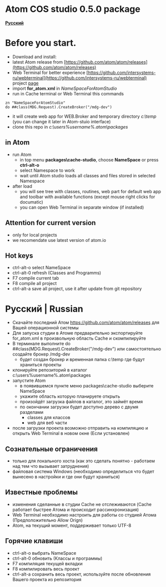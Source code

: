 Atom COS studio 0.5.0  package
==============
**[Русский](#rulink)**

# Before you start.
* Download and install:
* latest Atom release from [https://github.com/atom/atom/releases](https://github.com/atom/atom/releases)
* Web Terminal for better experience [https://github.com/intersystems-ru/webterminal](https://github.com/intersystems-ru/webterminal) project [page](http://intersystems-ru.github.io/webterminal)
* import **for_atom.xml** in *NameSpaceForAtomStudio*
* run in Cache terminal or Web Terminal this commands
```
zn "NameSpaceForAtomStudio"
do ##class(MDG.Request).CreateBroker("/mdg-dev")
```
  * it will create web app for WEB.Broker and temporary directory *c:\temp* (you can change it later in Atom-stuio interface)
* clone this repo in *c:\users\%username%\.atom\packages*
## in Atom
* run Atom
  * in top menu **packages\cache-studio**, choose **NameSpace** or press **ctrl-alt-o**
  * select Namespace to work
  * wait until Atom studio loads all classes and files stored in selected Namespace
* after load
  * you will see tree with classes, routines, web part for default web app and toolbar with available functions (except mouse right clicks for documatic)
  * you can open Web Terminal in separate window (if installed)

##  Attention for current version
* only for local projects
* we recomendate use latest version of atom.io

## Hot keys
* ctrl-alt-o select NameSpace
* ctrl-alt-0 refresh (Classes and Programms)
* F7 compile current tab
* F8 compile all project
* ctrl-alt-a save all project, use it after update from git repository


# <a name="rulink"></a>Русский | Russian
* Скачайте последний Атом https://github.com/atom/atom/releases для Вашей операционной системы
* Для запуска студии в Атоме предварительно экспортируйте for_atom.xml в произвольную область Cache и скомпилируйте
* В терминале выполните do ##class(MDG.Request).CreateBroker("/mdg-dev") или самостоятельно создайте брокер /mdg-dev
  * будет создан брокер и временная папка c:\temp где будут храниться проекты
* клонируйте репозиторий в каталог c:\users\%username%\.atom\packages
* запустите Atom
  * в появившемся пункте меню packages\cache-studio выберите NameSpace
  * укажите область которую планируете открыть
  * произойдёт загрузка файлов в каталог, это займёт время
  * по окончании загрузки будет доступно дерево с двумя разделами
    * classes для классов
    * web для веб части
* после загрузки проекта возможно отправить на компиляцию и открыть Web Terminal в новом окне (Если установлен)

## Сознательные ограничения
* только для локального хоста (как это сделать понятно - работаем над тем что вызывает затруднения)
* файловая система Windows (необходимо определиться что будет вынесено в настройки и где они будут храниться)

## Известные проблемы
* изменения сделанные в студии Cache не отслеживаются (Cache работает быстрее Атома и происходит рассинхронизация)
* Web Terminal необходимо настроить для работы со студией Атома (Предположительно Allow Orign)
* Atom, на текущий момент, поддерживает только UTF-8

## Горячие клавиши
* ctrl-alt-o выбрать NameSpace
* ctrl-alt-0 обновить (Классы и программы)
* F7 компиляция текущей вкладки
* F8 компилировать весь проект
* ctrl-alt-a сохранить весь проект, используйте после обновления Вашего проекта из репозитория
